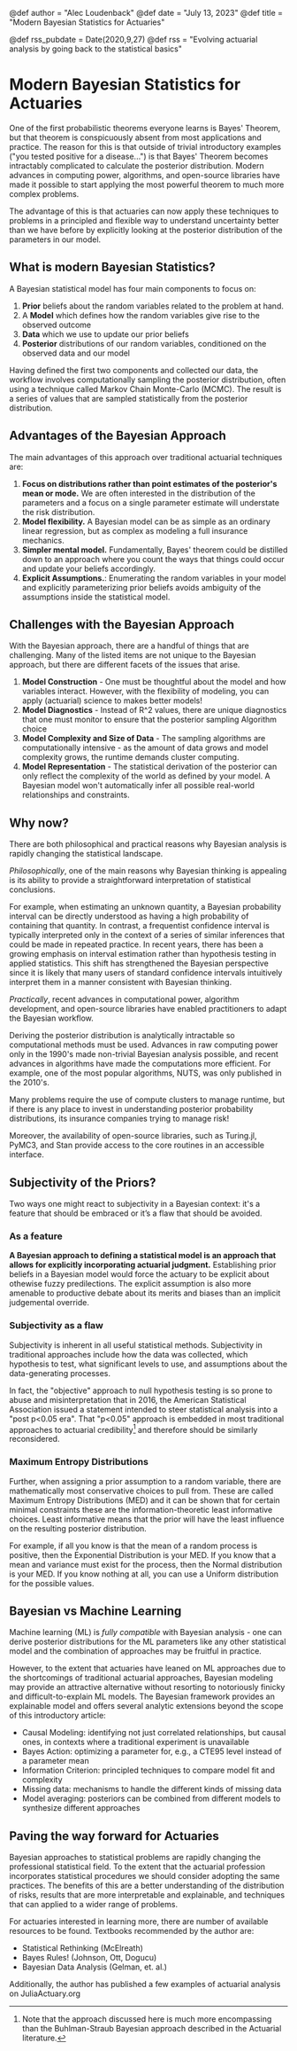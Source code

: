 @def author = "Alec Loudenback"
@def date = "July 13, 2023"
@def title = "Modern Bayesian Statistics for Actuaries"

@def rss_pubdate = Date(2020,9,27)
@def rss = "Evolving actuarial analysis by going back to the statistical basics"


# Modern Bayesian Statistics for Actuaries

One of the first probabilistic theorems everyone learns is Bayes' Theorem, but that theorem is conspicuously absent from most applications and practice. The reason for this is that outside of trivial introductory examples ("you tested positive for a disease...") is that Bayes' Theorem becomes intractably complicated to calculate the posterior distribution. Modern advances in computing power, algorithms, and open-source libraries have made it possible to start applying the most powerful theorem to much more complex problems.

The advantage of this is that actuaries can now apply these techniques to problems in a principled and flexible way to understand uncertainty better than we have before by explicitly looking at the posterior distribution of the parameters in our model.

## What is modern Bayesian Statistics?

A Bayesian statistical model has four main components to focus on:

1. **Prior** beliefs about the random variables related to the problem at hand.
2. A **Model** which defines how the random variables give rise to the observed outcome
3. **Data** which we use to update our prior beliefs
4. **Posterior** distributions of our random variables, conditioned on the observed data and our model

Having defined the first two components and collected our data, the workflow involves computationally sampling the posterior distribution, often using a technique called Markov Chain Monte-Carlo (MCMC). The result is a series of values that are sampled statistically from the posterior distribution.

## Advantages of the Bayesian Approach

The main advantages of this approach over traditional actuarial techniques are:

1. **Focus on distributions rather than point estimates of the posterior's mean or mode.** We are often interested in the distribution of the parameters and a focus on a single parameter estimate will understate the risk distribution.
2. **Model flexibility.** A Bayesian model can be as simple as an ordinary linear regression, but as complex as modeling a full insurance mechanics.
3. **Simpler mental model.** Fundamentally, Bayes' theorem could be distilled down to an approach where you count the ways that things could occur and update your beliefs accordingly.
4. **Explicit Assumptions.**: Enumerating the random variables in your model and explicitly parameterizing prior beliefs avoids ambiguity of the assumptions inside the statistical model.

## Challenges with the Bayesian Approach

With the Bayesian approach, there are a handful of things that are challenging. Many of the listed items are not unique to the Bayesian approach, but there are different facets of the issues that arise.

1. **Model Construction** - One must be thoughtful about the model and how variables interact. However, with the flexibility of modeling, you can apply (actuarial) science to makes better models! 
2. **Model Diagnostics** - Instead of R^2 values, there are unique diagnostics that one must monitor to ensure that the posterior sampling 
Algorithm choice
3. **Model Complexity and Size of Data** - The sampling algorithms are computationally intensive - as the amount of data grows and model complexity grows, the runtime demands cluster computing.
4. **Model Representation** - The statistical derivation of the posterior can only reflect the complexity of the world as defined by your model. A Bayesian model won't automatically infer all possible real-world relationships and constraints.

## Why now?

There are both philosophical and practical reasons why Bayesian analysis is rapidly changing the statistical landscape.

*Philosophically*, one of the main reasons why Bayesian thinking is appealing is its ability to provide a straightforward interpretation of statistical conclusions.

For example, when estimating an unknown quantity, a Bayesian probability interval can be directly understood as having a high probability of containing that quantity. In contrast, a frequentist confidence interval is typically interpreted only in the context of a series of similar inferences that could be made in repeated practice. In recent years, there has been a growing emphasis on interval estimation rather than hypothesis testing in applied statistics. This shift has strengthened the Bayesian perspective since it is likely that many users of standard confidence intervals intuitively interpret them in a manner consistent with Bayesian thinking.

*Practically*, recent advances in computational power, algorithm development, and open-source libraries have enabled practitioners to adapt the Bayesian workflow.

Deriving the posterior distribution is analytically intractable so computational methods must be used. Advances in raw computing power only in the 1990's made non-trivial Bayesian analysis possible, and recent advances in algorithms have made the computations more efficient. For example, one of the most popular algorithms, NUTS, was only published in the 2010's. 

Many problems require the use of compute clusters to manage runtime, but if there is any place to invest in understanding posterior probability distributions, its insurance companies trying to manage risk!

Moreover, the availability of open-source libraries, such as Turing.jl, PyMC3, and Stan provide access to the core routines in an accessible interface.

## Subjectivity of the Priors?

Two ways one might react to subjectivity in a Bayesian context: it's a feature that should be embraced or it’s a flaw that should be avoided.

### As a feature

**A Bayesian approach to defining a statistical model is an approach that allows for explicitly incorporating actuarial judgment.** Establishing prior beliefs in a Bayesian model would force the actuary to be explicit about othewise fuzzy predilections. The explicit assumption is also more amenable to productive debate about its merits and biases than an implicit judgemental override.

### Subjectivity as a flaw

Subjectivity is inherent in all useful statistical methods. Subjectivity in traditional approaches include how the data was collected, which hypothesis to test, what significant levels to use, and assumptions about the data-generating processes. 

In fact, the "objective" approach to null hypothesis testing is so prone to abuse and misinterpretation that in 2016, the American Statistical Association issued a statement intended to steer statistical analysis into a "post p<0.05 era". That "p<0.05" approach is embedded in most traditional approaches to actuarial credibility[^1] and therefore should be similarly reconsidered.

### Maximum Entropy Distributions

Further, when assigning a prior assumption to a random variable, there are mathematically most conservative choices to pull from. These are called Maximum Entropy Distributions (MED) and it can be shown that for certain minimal constraints these are the information-theoretic least informative choices. Least informative means that the prior will have the least influence on the resulting posterior distribution. 

For example, if all you know is that the mean of a random process is positive, then the Exponential Distribution is your MED. If you know that a mean and variance must exist for the process, then the Normal distribution is your MED. If you know nothing at all, you can use a Uniform distribution for the possible values.

## Bayesian vs Machine Learning

Machine learning (ML) is *fully compatible* with Bayesian analysis - one can derive posterior distributions for the ML parameters like any other statistical model and the combination of approaches may be fruitful in practice.

However, to the extent that actuaries have leaned on ML approaches due to the shortcomings of traditional actuarial approaches, Bayesian modeling may provide an attractive alternative without resorting to notoriously finicky and difficult-to-explain ML models. The Bayesian framework provides an explainable model and offers several analytic extensions beyond the scope of this introductory article:

- Causal Modeling: identifying not just correlated relationships, but causal ones, in contexts where a traditional experiment is unavailable
- Bayes Action: optimizing a parameter for, e.g., a CTE95 level instead of a parameter mean
- Information Criterion: principled techniques to compare model fit and complexity
- Missing data: mechanisms to handle the different kinds of missing data
- Model averaging: posteriors can be combined from different models to synthesize different approaches

## Paving the way forward for Actuaries

Bayesian approaches to statistical problems are rapidly changing the professional statistical field. To the extent that the actuarial profession incorporates statistical procedures we should consider adopting the same practices. The benefits of this are a better understanding of the distribution of risks, results that are more interpretable and explainable, and techniques that can applied to a wider range of problems.

For actuaries interested in learning more, there are number of available resources to be found. Textbooks recommended by the author are:

- Statistical Rethinking (McElreath)
- Bayes Rules! (Johnson, Ott, Dogucu)
- Bayesian Data Analysis (Gelman, et. al.)

Additionally, the author has published a few examples of actuarial analysis on JuliaActuary.org

[^1]: Note that the approach discussed here is much more encompassing than the Buhlman-Straub Bayesian approach described in the Actuarial literature.